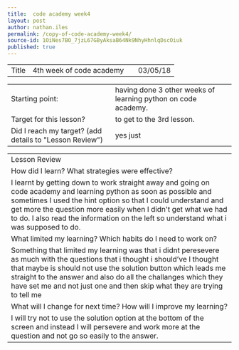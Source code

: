 ```yaml
---
title:  code academy week4
layout: post
author: nathan.iles
permalink: /copy-of-code-academy-week4/
source-id: 1OiNes7BO_7jzL67GByAksaB64Nk9NhyHhnlqDscOiuk
published: true
---
```

<table>
  <tr>
    <td>Title</td>
    <td>4th week of code academy</td>
    <td></td>
    <td>03/05/18</td>
  </tr>
</table>


<table>
  <tr>
    <td>Starting point:</td>
    <td>having done 3 other weeks of learning python on code academy.</td>
  </tr>
  <tr>
    <td>Target for this lesson?</td>
    <td>to get to the 3rd lesson. </td>
  </tr>
  <tr>
    <td>Did I reach my target? 
(add details to "Lesson Review")</td>
    <td>yes just</td>
  </tr>
</table>


<table>
  <tr>
    <td>Lesson Review</td>
  </tr>
  <tr>
    <td>How did I learn? What strategies were effective? </td>
  </tr>
  <tr>
    <td>I learnt by getting down to work straight away and going on code academy and learning python as soon as possible and sometimes I used the hint option so that I could understand and get more the question more easily when I didn't get what we had to do. I also read the information on the left so understand what i was supposed to do.</td>
  </tr>
  <tr>
    <td>What limited my learning? Which habits do I need to work on? </td>
  </tr>
  <tr>
    <td>Something that limited my learning was that i didnt peresevere as much with the questions that i thought i should’ve I thought that maybe is should not use the solution button which leads me straight to the answer and also do all the challanges which they have set me and not just one and then skip what they are trying to tell me
</td>
  </tr>
  <tr>
    <td>What will I change for next time? How will I improve my learning?</td>
  </tr>
  <tr>
    <td>I will try not to use the solution option at the bottom of the screen and instead I will persevere and work more at the question and not go so easily to the answer.</td>
  </tr>
</table>


